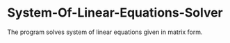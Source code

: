 # System-Of-Linear-Equations-Solver
The program solves system of linear equations given in matrix form. 
